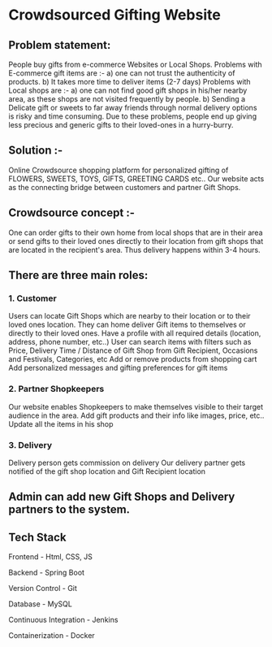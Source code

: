 # Crowdsourced Gifting Website

## Problem statement: 
People buy gifts from e-commerce Websites or Local Shops. 
Problems with E-commerce gift items are :- 
a) one can not trust the authenticity of products. 
b) It takes more time to deliver items (2-7 days)
Problems with Local shops are :- 
a) one can not find good gift shops in his/her nearby area, as these shops are not visited frequently by people.
b) Sending a Delicate gift or sweets to far away friends through normal delivery options is risky and time consuming.
Due to these problems, people end up giving less precious and generic gifts to their loved-ones in a hurry-burry.

## Solution :- 
Online Crowdsource shopping platform for personalized gifting of  FLOWERS, SWEETS, TOYS, GIFTS, GREETING CARDS etc.. Our website acts as the connecting bridge between customers and partner Gift Shops.

## Crowdsource concept :- 
One can order gifts to their own home from local shops that are in their area or send gifts to their loved ones directly to their location from gift shops that are located in the recipient's area. Thus delivery happens within 3-4 hours.

## There are three main roles: 
### 1. Customer 
Users can locate Gift Shops which are nearby to their location or to their loved ones location. 
They can home deliver Gift items to themselves or directly to their loved ones.
Have a profile with all required details (location, address, phone number, etc..)
User can search items with filters such as Price, Delivery Time / Distance of Gift Shop from Gift Recipient, Occasions and Festivals, Categories, etc
Add or remove products from shopping cart
Add personalized messages and gifting preferences for gift items
### 2. Partner Shopkeepers 
Our website enables Shopkeepers to make themselves visible to their target audience in the area.
Add gift products and their info like images, price, etc..
Update all the items in his shop
### 3. Delivery 
Delivery person gets commission on delivery
Our delivery partner gets notified of the gift shop location and Gift Recipient location

## Admin can add new Gift Shops and Delivery partners to the system.

## Tech Stack

Frontend - Html, CSS, JS

Backend - Spring Boot 

Version Control - Git

Database - MySQL

Continuous Integration - Jenkins

Containerization - Docker
